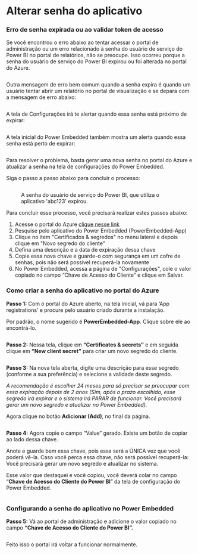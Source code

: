 # Alterar senha do aplicativo

### Erro de senha expirada ou ao validar token de acesso

Se você encontrou o erro abaixo ao tentar acessar o portal de administração ou um erro relacionado à senha do usuário de serviço do Power BI no portal de relatórios, não se preocupe. Isso ocorreu porque a senha do usuário de serviço do Power BI expirou ou foi alterada no portal do Azure.

<figure><img src="../../../.gitbook/assets/image (192).png" alt=""><figcaption></figcaption></figure>

Outra mensagem de erro bem comum quando a senha expira é quando um usuário tentar abrir um relatório no portal de visualização e se depara com a mensagem de erro abaixo:

<figure><img src="../../../.gitbook/assets/image (403).png" alt=""><figcaption></figcaption></figure>

A tela de Configurações irá te alertar quando essa senha está próximo de expirar:

<figure><img src="../../../.gitbook/assets/image (402).png" alt=""><figcaption></figcaption></figure>

A tela inicial do Power Embedded também mostra um alerta quando essa senha está perto de expirar:

<figure><img src="../../../.gitbook/assets/image (401).png" alt=""><figcaption></figcaption></figure>



Para resolver o problema, basta gerar uma nova senha no portal do Azure e atualizar a senha na tela de configurações do Power Embedded.

Siga o passo a passo abaixo para concluir o processo:





<div align="left">

<figure><img src="../../../.gitbook/assets/image (193).png" alt=""><figcaption><p>A senha do usuário de serviço do Power BI, que utiliza o aplicativo 'abc123' expirou.</p></figcaption></figure>

</div>



Para concluir esse processo, você precisará realizar estes passos abaixo:

1. Acesse o portal do Azure [clique nesse link](https://portal.azure.com/#view/Microsoft\_AAD\_IAM/ActiveDirectoryMenuBlade/\~/RegisteredApps)
2. Pesquise pelo aplicativo do Power Embedded (PowerEmbedded-App)
3. Clique no item "Certificados & segredos" no menu lateral e depois clique em "Novo segredo do cliente"
4. Defina uma descrição e a data de expiração dessa chave
5. Copie essa nova chave e guarde-o com segurança em um cofre de senhas, pois não será possível recuperá-la novamente
6. No Power Embedded, acessa a página de "Configurações", cole o valor copiado no campo “Chave de Acesso do Cliente” e clique em Salvar.



### Como criar a senha do aplicativo no portal do Azure

**Passo 1:** Com o portal do Azure aberto, na tela inicial, vá para ‘App registrations’ e procure pelo usuário criado durante a instalação.

Por padrão, o nome sugerido é **PowerEmbedded-App**. Clique sobre ele ao encontrá-lo.

<figure><img src="../../../.gitbook/assets/image (194).png" alt=""><figcaption></figcaption></figure>

**Passo 2:** Nessa tela, clique em **“Certificates & secrets”** e em seguida clique em **“New client secret”** para criar um novo segredo do cliente.

<figure><img src="../../../.gitbook/assets/image (195).png" alt=""><figcaption></figcaption></figure>



**Passo 3:** Na nova tela aberta, digite uma descrição para esse segredo (conforme a sua preferência) e selecione a validade deste segredo.

_A recomendação é escolher 24 meses para só precisar se preocupar com essa expiração depois de 2 anos (Sim, após o prazo escolhido, esse segredo irá expirar e o sistema irá PARAR de funcionar. Você precisará gerar um novo segredo e atualizar no Power Embedded)._

Agora clique no botão **Adicionar (Add)**, no final da página.

<figure><img src="../../../.gitbook/assets/image (196).png" alt=""><figcaption></figcaption></figure>

**Passo 4:** Agora copie o campo “Value” gerado. Existe um botão de copiar ao lado dessa chave.

Anote e guarde bem essa chave, pois essa será a ÚNICA vez que você poderá vê-la. Caso você perca essa chave, não será possível recuperá-la: Você precisará gerar um novo segredo e atualizar no sistema.

Esse valor que destaquei e você copiou, você deverá colar no campo “**Chave de Acesso do Cliente do Power BI**” da tela de configuração do Power Embedded.

<figure><img src="../../../.gitbook/assets/image (197).png" alt=""><figcaption></figcaption></figure>



### Configurando a senha do aplicativo no Power Embedded

**Passo 5:** Vá ao portal de administração e adicione o valor copiado no campo **“Chave de Acesso do Cliente do Power BI”.**

<figure><img src="../../../.gitbook/assets/image (198).png" alt=""><figcaption></figcaption></figure>

Feito isso o portal irá voltar a funcionar normalmente.
